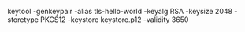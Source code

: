 keytool -genkeypair -alias tls-hello-world -keyalg RSA -keysize 2048 -storetype PKCS12 -keystore keystore.p12 -validity 3650